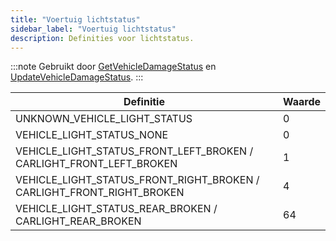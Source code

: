 ```yaml
---
title: "Voertuig lichtstatus"
sidebar_label: "Voertuig lichtstatus"
description: Definities voor lichtstatus.
---
```


:::note
Gebruikt door [GetVehicleDamageStatus](../functions/GetVehicleDamageStatus) en [UpdateVehicleDamageStatus](../functions/UpdateVehicleDamageStatus).
:::

| Definitie                                                  | Waarde |
| ---------------------------------------------------------- | ------ |
| UNKNOWN_VEHICLE_LIGHT_STATUS                               | 0      |
| VEHICLE_LIGHT_STATUS_NONE                                   | 0      |
| VEHICLE_LIGHT_STATUS_FRONT_LEFT_BROKEN / CARLIGHT_FRONT_LEFT_BROKEN   | 1 |
| VEHICLE_LIGHT_STATUS_FRONT_RIGHT_BROKEN / CARLIGHT_FRONT_RIGHT_BROKEN | 4 |
| VEHICLE_LIGHT_STATUS_REAR_BROKEN / CARLIGHT_REAR_BROKEN               | 64|



